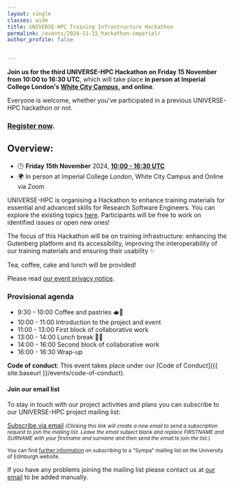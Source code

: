 ```yaml
---
layout: single
classes: wide
title: UNIVERSE-HPC Training Infrastructure Hackathon
permalink: /events/2024-11-15_hackathon-imperial/
author_profile: false


---
```


**Join us for the third UNIVERSE-HPC Hackathon on Friday 15 November from 10:00 to 16:30 UTC**, which will take place **in person at Imperial College London's [White City Campus](https://www.imperial.ac.uk/white-city-campus/), and online**.

Everyone is welcome, whether you've participated in a previous UNIVERSE-HPC hackathon or not.

### [Register now](https://forms.office.com/Pages/ResponsePage.aspx?id=B3WJK4zudUWDC0-CZ8PTB9G-GHYM0EhAmv0YuWxLZoZURUpMSEdYVDRWMkc3T0ZZN0lQUUFLMElGUi4u).

## Overview:

- 🕒 **Friday 15th November** 2024, **[10:00 - 16:30 UTC](https://www.timeanddate.com/worldclock/fixedtime.html?msg=UNIVERSE-HPC+Hackathon&iso=20241115T10&p1=136&ah=6)**
- 🌍 In person at Imperial College London, White City Campus and Online via Zoom

UNIVERSE-HPC is organising a Hackathon to enhance training materials for essential and advanced skills for Research Software Engineers. You can explore the existing topics [here](https://train.oxrse.uk/material). Participants will be free to work on identified issues or open new ones!

The focus of this Hackathon will be on training infrastructure: enhancing the Gutenberg platform and its accessibility, improving the interoperability of our training materials and ensuring their usability :sparkles:

Tea, coffee, cake and lunch will be provided!

Please read [our event privacy notice](https://www.imperial.ac.uk/media/imperial-college/administration-and-support-services/secretariat/public/ICL---Events-privacy-notice---10-October-2018.pdf).

### Provisional agenda

- 9:30 - 10:00 Coffee and pastries 🫖🥐
- 10:00 - 11:00 Introduction to the project and event
- 11:00 - 13:00 First block of collaborative work
- 13:00 - 14:00 Lunch break 🍱🥪
- 14:00 - 16:00 Second block of collaborative work
- 16:00 - 16:30 Wrap-up

**Code of conduct**: This event takes place under our [Code of Conduct]({{ site.baseurl }}/events/code-of-conduct).

#### Join our email list

To stay in touch with our project activities and plans you can subscribe to our
UNIVERSE-HPC project mailing list:

<a
href="mailto:sympa@mlist.is.ed.ac.uk?body=SUBSCRIBE%20universe-hpc%20FIRSTNAME%20SURNAME%20%0A%0AQUIT%0A%0A">Subscribe
via email</a> <small>_(Clicking this link will create a new email to send a
subscription request to join the mailing list. Leave the email subject blank
and replace FIRSTNAME and SURNAME with your firstname and surname and then send
the email to join the list.)_</small>

<small>You can find [further
information](https://www.ed.ac.uk/information-services/computing/comms-and-collab/email/lists/sympa/subscribe)
on subscribing to a "Sympa" mailing list on the University of Edinburgh
website.</small>

If you have any problems joining the mailing list please contact us at
[our email](mailto:s.sukhiani@epcc.ed.ac.uk) to be added manually.

